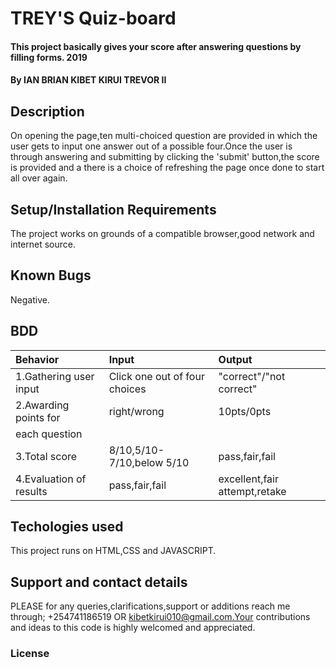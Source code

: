 # TREY'S Quiz-board
#### This project basically gives your score after answering questions by filling forms. 2019
#### By **IAN BRIAN KIBET KIRUI TREVOR II**
## Description
On opening the page,ten multi-choiced question are provided in which the user gets to input one answer out of a possible four.Once the user is through answering and submitting by clicking the 'submit' button,the score is   provided and a there is a choice of refreshing the page once done to start all over again.
## Setup/Installation Requirements
The project works on grounds of a compatible browser,good network and internet source.
## Known Bugs
Negative.
## BDD

| Behavior             | Input                        | Output                      |
| :--------------------| :----------------------------| :---------------------------|
| 1.Gathering user input | Click one out of four choices| "correct"/"not correct"     |
| 2.Awarding points for  |right/wrong                   |  10pts/0pts                 |
| each question        |                              |                             |
| 3.Total score          | 8/10,5/10-7/10,below 5/10    | pass,fair,fail               |
|  4.Evaluation of results | pass,fair,fail               | excellent,fair attempt,retake |
## Techologies used
This project runs on HTML,CSS and JAVASCRIPT.
## Support and contact details
 PLEASE for any queries,clarifications,support or additions reach me through; +254741186519 OR kibetkirui010@gmail.com.Your contributions and ideas to this code is highly welcomed and appreciated.
### License
